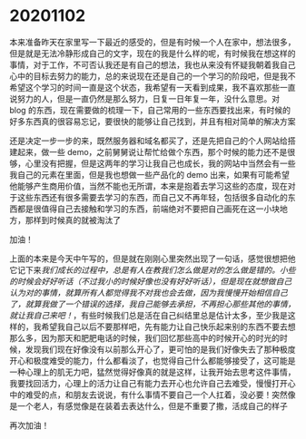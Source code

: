 # 20201102

本来准备昨天在家里写一下最近的感受的，但是有时候一个人在家中，想法很多，但是就是无法冷静形成自己的文字，现在的我是什么样的呢，有时候我在想这样的事情，对于工作，不可否认我还是有自己的想法，我也从来没有怀疑我朝着我自己心中的目标去努力的能力，总的来说现在还是自己的一个学习的阶段吧，但是我不希望这个学习的时间一直是这个状态，我希望有一天看到成果，我不喜欢那些一直说努力的人，但是一直仍然是那么努力，日复一日年复一年，没什么意思。对 blog 的东西，现在需要做的梳理一下，自己常用的一些东西要找出来，有时候的好多东西真的很容易忘记，要很快的能够让自己找到，并且有相对简单的解决方案

还是决定一步一步的来，既然服务器和域名都买了，还是先把自己的个人网站给搭建起来，做一些 demo，之前舅舅说让帮忙给做个东西，那个时候的能力还不是很够，心里没有把握，但是这两年的学习让我自己也成长，我的网站中当然会有一些我自己的元素在里面，但是我也想做一些产品化的 demo 出来，如果有可能希望他能够产生商用价值，当然不能也无所谓，本来是抱着去学习这些的态度，现在对于这些东西还有很多需要去学习的东西，而自己又不再年轻，包括很多自动化的东西都是很值得自己去接触和学习的东西，前端绝对不要把自己画死在这一小块地方，那样到时候真的就被淘汰了

加油！

上面的本来是今天中午写的，但是就在刚刚心里突然出现了一句话，感觉很想把他它记下来*我们成长的过程中，总是有人在教我们怎么做是对的怎么做是错的。小些的时候会好好听话（不过我小的时候好像也没有好好听话），但是现在就想做自己认为对的事情，就算所有人都觉得我不对我也会去做，因为我慢慢开始相信自己了，就算我做了一个错误的选择，我自己能够去承担，不再担心那些其他的事情，就让我自己来吧！*，有些时候我们总是活在自己纠结里总是估计太多，至少我是这样的，我希望我自己以后不要那样吧，先有能力让自己快乐起来别的东西不要去想那么多，因为那天和肥肥电话的时候，我们回忆那些高中的时候开心的时光的时候，发现我们现在好像没有以前那么开心了，更可怕的是我们好像失去了那种极度开心和极度难受的能力，什么都看淡了，也觉得自己什么都能够接受了，这可能是一种心理上的肌无力吧，猛然觉得好像真的就是这样，让我开始去思考这件事情，我要找回活力，心理上的活力让自己有能力去开心也允许自己去难受，慢慢打开心中的难受的点，和朋友去说说，有什么事情不要自己一个人扛着，没必要！突然像是一个老人，有感觉像是在装着去表达什么，但是不重要了撒，活成自己的样子

再次加油！

<back-to-top />

<gitask />
